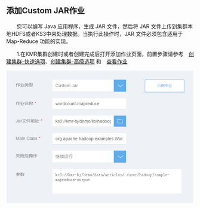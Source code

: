 ## 添加Custom JAR作业

　　您可以编写 Java 应用程序，生成 JAR 文件，然后将 JAR 文件上传到集群本地HDFS或者KS3中来处理数据。当执行此操作时，JAR 文件必须包含适用于 Map-Reduce 功能的实现。
  
　　1.在KMR集群创建时或者创建完成后打开添加作业页面，前置步骤请参考　[创建集群-快速选项](chuang_jian_ji_qun_kuai_su_xuan_xiang.md)、[创建集群-高级选项](chuang_jian_ji_qun_gao_ji_xuan_xiang.md) 和　[查看作业](zuo_ye_xiang_qing.md)

![custom jar](./images/customjar.png)